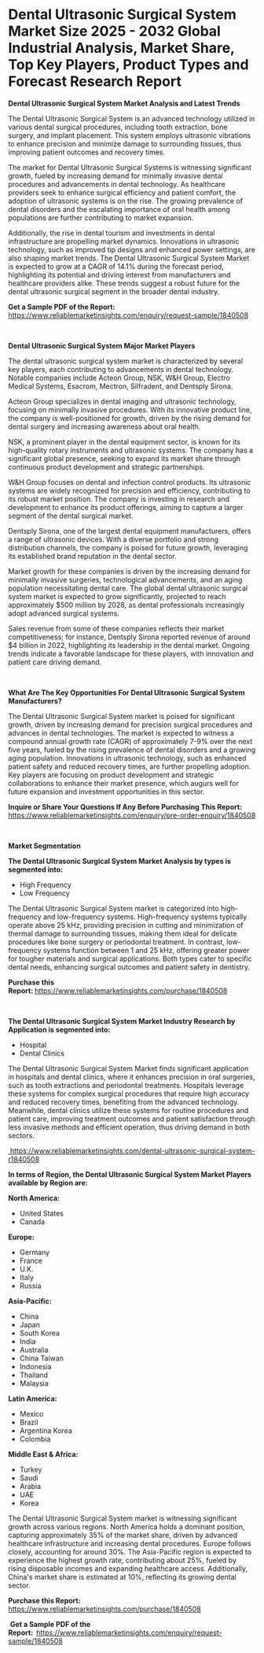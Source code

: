 <p><h1>Dental Ultrasonic Surgical System Market Size 2025 - 2032 Global Industrial Analysis, Market Share, Top Key Players, Product Types and Forecast Research Report</h1></p><p><strong>Dental Ultrasonic Surgical System Market Analysis and Latest Trends</strong></p>
<p><p>The Dental Ultrasonic Surgical System is an advanced technology utilized in various dental surgical procedures, including tooth extraction, bone surgery, and implant placement. This system employs ultrasonic vibrations to enhance precision and minimize damage to surrounding tissues, thus improving patient outcomes and recovery times. </p><p>The market for Dental Ultrasonic Surgical Systems is witnessing significant growth, fueled by increasing demand for minimally invasive dental procedures and advancements in dental technology. As healthcare providers seek to enhance surgical efficiency and patient comfort, the adoption of ultrasonic systems is on the rise. The growing prevalence of dental disorders and the escalating importance of oral health among populations are further contributing to market expansion.</p><p>Additionally, the rise in dental tourism and investments in dental infrastructure are propelling market dynamics. Innovations in ultrasonic technology, such as improved tip designs and enhanced power settings, are also shaping market trends. The Dental Ultrasonic Surgical System Market is expected to grow at a CAGR of 14.1% during the forecast period, highlighting its potential and driving interest from manufacturers and healthcare providers alike. These trends suggest a robust future for the dental ultrasonic surgical segment in the broader dental industry.</p></p>
<p><strong>Get a Sample PDF of the Report:&nbsp;</strong> <a href="https://www.reliablemarketinsights.com/enquiry/request-sample/1840508?utm_campaign=3250&utm_medium=2&utm_source=Github&utm_content=ia&utm_term=14042025&utm_id=dental-ultrasonic-surgical-system">https://www.reliablemarketinsights.com/enquiry/request-sample/1840508</a></p>
<p>&nbsp;</p>
<p><strong>Dental Ultrasonic Surgical System Major Market Players</strong></p>
<p><p>The dental ultrasonic surgical system market is characterized by several key players, each contributing to advancements in dental technology. Notable companies include Acteon Group, NSK, W&H Group, Electro Medical Systems, Esacrom, Mectron, Silfradent, and Dentsply Sirona.</p><p>Acteon Group specializes in dental imaging and ultrasonic technology, focusing on minimally invasive procedures. With its innovative product line, the company is well-positioned for growth, driven by the rising demand for dental surgery and increasing awareness about oral health.</p><p>NSK, a prominent player in the dental equipment sector, is known for its high-quality rotary instruments and ultrasonic systems. The company has a significant global presence, seeking to expand its market share through continuous product development and strategic partnerships.</p><p>W&H Group focuses on dental and infection control products. Its ultrasonic systems are widely recognized for precision and efficiency, contributing to its robust market position. The company is investing in research and development to enhance its product offerings, aiming to capture a larger segment of the dental surgical market.</p><p>Dentsply Sirona, one of the largest dental equipment manufacturers, offers a range of ultrasonic devices. With a diverse portfolio and strong distribution channels, the company is poised for future growth, leveraging its established brand reputation in the dental sector.</p><p>Market growth for these companies is driven by the increasing demand for minimally invasive surgeries, technological advancements, and an aging population necessitating dental care. The global dental ultrasonic surgical system market is expected to grow significantly, projected to reach approximately $500 million by 2028, as dental professionals increasingly adopt advanced surgical systems.</p><p>Sales revenue from some of these companies reflects their market competitiveness; for instance, Dentsply Sirona reported revenue of around $4 billion in 2022, highlighting its leadership in the dental market. Ongoing trends indicate a favorable landscape for these players, with innovation and patient care driving demand.</p></p>
<p>&nbsp;</p>
<p><strong>What Are The Key Opportunities For Dental Ultrasonic Surgical System Manufacturers?</strong></p>
<p><p>The Dental Ultrasonic Surgical System market is poised for significant growth, driven by increasing demand for precision surgical procedures and advances in dental technologies. The market is expected to witness a compound annual growth rate (CAGR) of approximately 7-9% over the next five years, fueled by the rising prevalence of dental disorders and a growing aging population. Innovations in ultrasonic technology, such as enhanced patient safety and reduced recovery times, are further propelling adoption. Key players are focusing on product development and strategic collaborations to enhance their market presence, which augurs well for future expansion and investment opportunities in this sector.</p></p>
<p><strong>Inquire or Share Your Questions If Any Before Purchasing This Report:</strong> <a href="https://www.reliablemarketinsights.com/enquiry/pre-order-enquiry/1840508?utm_campaign=3250&utm_medium=2&utm_source=Github&utm_content=ia&utm_term=14042025&utm_id=dental-ultrasonic-surgical-system">https://www.reliablemarketinsights.com/enquiry/pre-order-enquiry/1840508</a></p>
<p>&nbsp;</p>
<p><strong>Market Segmentation</strong></p>
<p><strong>The Dental Ultrasonic Surgical System Market Analysis by types is segmented into:</strong></p>
<p><ul><li>High Frequency</li><li>Low Frequency</li></ul></p>
<p><p>The Dental Ultrasonic Surgical System market is categorized into high-frequency and low-frequency systems. High-frequency systems typically operate above 25 kHz, providing precision in cutting and minimization of thermal damage to surrounding tissues, making them ideal for delicate procedures like bone surgery or periodontal treatment. In contrast, low-frequency systems function between 1 and 25 kHz, offering greater power for tougher materials and surgical applications. Both types cater to specific dental needs, enhancing surgical outcomes and patient safety in dentistry.</p></p>
<p><strong>Purchase this Report:&nbsp;</strong><a href="https://www.reliablemarketinsights.com/purchase/1840508?utm_campaign=3250&utm_medium=2&utm_source=Github&utm_content=ia&utm_term=14042025&utm_id=dental-ultrasonic-surgical-system">https://www.reliablemarketinsights.com/purchase/1840508</a></p>
<p>&nbsp;</p>
<p><strong>The Dental Ultrasonic Surgical System Market Industry Research by Application is segmented into:</strong></p>
<p><ul><li>Hospital</li><li>Dental Clinics</li></ul></p>
<p><p>The Dental Ultrasonic Surgical System Market finds significant application in hospitals and dental clinics, where it enhances precision in oral surgeries, such as tooth extractions and periodontal treatments. Hospitals leverage these systems for complex surgical procedures that require high accuracy and reduced recovery times, benefiting from the advanced technology. Meanwhile, dental clinics utilize these systems for routine procedures and patient care, improving treatment outcomes and patient satisfaction through less invasive methods and efficient operation, thus driving demand in both sectors.</p></p>
<p><a href="https://www.reliablemarketinsights.com/dental-ultrasonic-surgical-system-r1840508?utm_campaign=3250&utm_medium=2&utm_source=Github&utm_content=ia&utm_term=14042025&utm_id=dental-ultrasonic-surgical-system">&nbsp;https://www.reliablemarketinsights.com/dental-ultrasonic-surgical-system-r1840508</a></p>
<p><strong>In terms of Region, the Dental Ultrasonic Surgical System Market Players available by Region are:</strong></p>
<p>
    <p> <strong> North America: </strong>
        <ul>
            <li>United States</li>
            <li>Canada</li>
        </ul>
        </p> 
    <p> <strong> Europe: </strong>
        <ul>
            <li>Germany</li>
            <li>France</li>
            <li>U.K.</li>
            <li>Italy</li>
            <li>Russia</li>
        </ul>
        </p> 
    <p> <strong> Asia-Pacific: </strong>
        <ul>
            <li>China</li>
            <li>Japan</li>
            <li>South Korea</li>
            <li>India</li>
            <li>Australia</li>
            <li>China Taiwan</li>
            <li>Indonesia</li>
            <li>Thailand</li>
            <li>Malaysia</li>
        </ul>
        </p> 
    <p> <strong> Latin America: </strong>
        <ul>
            <li>Mexico</li>
            <li>Brazil</li>
            <li>Argentina Korea</li>
            <li>Colombia</li>
        </ul>
        </p> 
    <p> <strong> Middle East & Africa: </strong>
        <ul>
            <li>Turkey</li>
            <li>Saudi</li>
            <li>Arabia</li>
            <li>UAE</li>
            <li>Korea</li>
        </ul>
    </p>
    </p>
<p><p>The Dental Ultrasonic Surgical System market is witnessing significant growth across various regions. North America holds a dominant position, capturing approximately 35% of the market share, driven by advanced healthcare infrastructure and increasing dental procedures. Europe follows closely, accounting for around 30%. The Asia-Pacific region is expected to experience the highest growth rate, contributing about 25%, fueled by rising disposable incomes and expanding healthcare access. Additionally, China's market share is estimated at 10%, reflecting its growing dental sector.</p></p>
<p><strong>Purchase this Report: </strong><a href="https://www.reliablemarketinsights.com/purchase/1840508?utm_campaign=3250&utm_medium=2&utm_source=Github&utm_content=ia&utm_term=14042025&utm_id=dental-ultrasonic-surgical-system">https://www.reliablemarketinsights.com/purchase/1840508</a></p>
<p>&nbsp;<strong>Get a Sample PDF of the Report:&nbsp;&nbsp;</strong><a href="https://www.reliablemarketinsights.com/enquiry/request-sample/1840508?utm_campaign=3250&utm_medium=2&utm_source=Github&utm_content=ia&utm_term=14042025&utm_id=dental-ultrasonic-surgical-system">https://www.reliablemarketinsights.com/enquiry/request-sample/1840508</a></p>
<p><strong></strong></p>
<p><p></p><p></p><p></p></p>